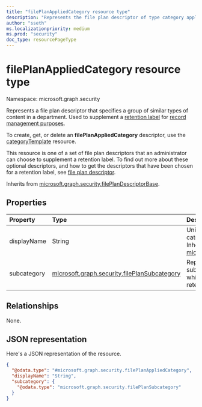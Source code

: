 ```yaml
---
title: "filePlanAppliedCategory resource type"
description: "Represents the file plan descriptor of type category applied to a particular retention label."
author: "sseth"
ms.localizationpriority: medium
ms.prod: "security"
doc_type: resourcePageType
---
```


# filePlanAppliedCategory resource type

Namespace: microsoft.graph.security

Represents a file plan descriptor that specifies a group of similar types of content in a department. Used to supplement a [retention label](security-retentionlabel.md) for [record management purposes](security-recordsmanagement-overview.md).

To create, get, or delete an **filePlanAppliedCategory** descriptor, use the [categoryTemplate](security-categorytemplate.md) resource.

This resource is one of a set of file plan descriptors that an administrator can choose to supplement a retention label. To find out more about these optional descriptors, and how to get the descriptors that have been chosen for a retention label, see [file plan descriptor](security-fileplandescriptor.md).

Inherits from [microsoft.graph.security.filePlanDescriptorBase](../resources/security-fileplandescriptorBase.md).

## Properties
|Property|Type|Description|
|:---|:---|:---|
|displayName|String|Unique string that defines a file plan category name applied to the label. Inherited from [microsoft.graph.security.filePlanDescriptor](../resources/security-fileplandescriptor.md).|
|subcategory|[microsoft.graph.security.filePlanSubcategory](../resources/security-fileplansubcategory.md)|Represents the file plan descriptor for a subcategory under a specific category, which has been assigned to a particular retention label.|

## Relationships
None.

## JSON representation
Here's a JSON representation of the resource.
<!-- {
  "blockType": "resource",
  "@odata.type": "microsoft.graph.security.filePlanAppliedCategory"
}
-->
``` json
{
  "@odata.type": "#microsoft.graph.security.filePlanAppliedCategory",
  "displayName": "String",
  "subcategory": {
    "@odata.type": "microsoft.graph.security.filePlanSubcategory"
  }
}
```

